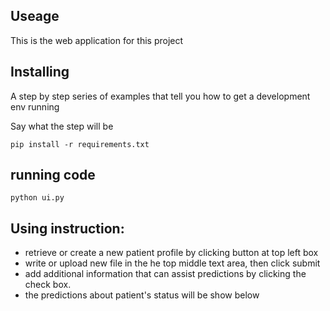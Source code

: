 ## Useage

This is the web application for this project

## Installing

A step by step series of examples that tell you how to get a development env running

Say what the step will be

```
pip install -r requirements.txt
```

## running code

```
python ui.py

```

## Using instruction:
* retrieve or create a new patient profile by clicking button at top left box
* write or upload new file in the he top middle text area, then click submit
* add additional information that can assist predictions by clicking the check box.
* the predictions about patient's status will be show below

